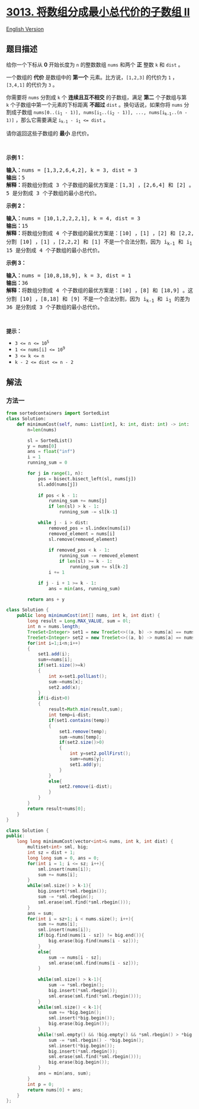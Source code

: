 # [3013. 将数组分成最小总代价的子数组 II](https://leetcode.cn/problems/divide-an-array-into-subarrays-with-minimum-cost-ii)

[English Version](/solution/3000-3099/3013.Divide%20an%20Array%20Into%20Subarrays%20With%20Minimum%20Cost%20II/README_EN.md)

## 题目描述

<!-- 这里写题目描述 -->

<p>给你一个下标从 <strong>0</strong>&nbsp;开始长度为 <code>n</code>&nbsp;的整数数组&nbsp;<code>nums</code>&nbsp;和两个 <strong>正</strong>&nbsp;整数&nbsp;<code>k</code> 和&nbsp;<code>dist</code>&nbsp;。</p>

<p>一个数组的 <strong>代价</strong>&nbsp;是数组中的 <strong>第一个</strong>&nbsp;元素。比方说，<code>[1,2,3]</code>&nbsp;的代价为&nbsp;<code>1</code>&nbsp;，<code>[3,4,1]</code>&nbsp;的代价为&nbsp;<code>3</code>&nbsp;。</p>

<p>你需要将 <code>nums</code>&nbsp;分割成 <code>k</code>&nbsp;个 <strong>连续且互不相交</strong>&nbsp;的子数组，满足 <strong>第二</strong>&nbsp;个子数组与第 <code>k</code>&nbsp;个子数组中第一个元素的下标距离 <strong>不超过</strong>&nbsp;<code>dist</code>&nbsp;。换句话说，如果你将&nbsp;<code>nums</code>&nbsp;分割成子数组&nbsp;<code>nums[0..(i<sub>1</sub> - 1)], nums[i<sub>1</sub>..(i<sub>2</sub> - 1)], ..., nums[i<sub>k-1</sub>..(n - 1)]</code>&nbsp;，那么它需要满足&nbsp;<code>i<sub>k-1</sub> - i<sub>1</sub> &lt;= dist</code>&nbsp;。</p>

<p>请你返回这些子数组的 <strong>最小</strong>&nbsp;总代价。</p>

<p>&nbsp;</p>

<p><strong class="example">示例 1：</strong></p>

<pre>
<b>输入：</b>nums = [1,3,2,6,4,2], k = 3, dist = 3
<b>输出：</b>5
<b>解释：</b>将数组分割成 3 个子数组的最优方案是：[1,3] ，[2,6,4] 和 [2] 。这是一个合法分割，因为 i<sub>k-1</sub> - i<sub>1</sub> 等于 5 - 2 = 3 ，等于 dist 。总代价为 nums[0] + nums[2] + nums[5] ，也就是 1 + 2 + 2 = 5 。
5 是分割成 3 个子数组的最小总代价。
</pre>

<p><strong class="example">示例 2：</strong></p>

<pre>
<strong>输入：</strong>nums = [10,1,2,2,2,1], k = 4, dist = 3
<b>输出：</b>15
<b>解释：</b>将数组分割成 4 个子数组的最优方案是：[10] ，[1] ，[2] 和 [2,2,1] 。这是一个合法分割，因为 i<sub>k-1</sub> - i<sub>1</sub> 等于 3 - 1 = 2 ，小于 dist 。总代价为 nums[0] + nums[1] + nums[2] + nums[3] ，也就是 10 + 1 + 2 + 2 = 15 。
分割 [10] ，[1] ，[2,2,2] 和 [1] 不是一个合法分割，因为 i<sub>k-1</sub> 和 i<sub>1</sub> 的差为 5 - 1 = 4 ，大于 dist 。
15 是分割成 4 个子数组的最小总代价。
</pre>

<p><strong class="example">示例 3：</strong></p>

<pre>
<b>输入：</b>nums = [10,8,18,9], k = 3, dist = 1
<b>输出：</b>36
<b>解释：</b>将数组分割成 4 个子数组的最优方案是：[10] ，[8] 和 [18,9] 。这是一个合法分割，因为 i<sub>k-1</sub> - i<sub>1</sub> 等于 2 - 1 = 1 ，等于 dist 。总代价为 nums[0] + nums[1] + nums[2] ，也就是 10 + 8 + 18 = 36 。
分割 [10] ，[8,18] 和 [9] 不是一个合法分割，因为 i<sub>k-1</sub> 和 i<sub>1</sub> 的差为 3 - 1 = 2 ，大于 dist 。
36 是分割成 3 个子数组的最小总代价。
</pre>

<p>&nbsp;</p>

<p><strong>提示：</strong></p>

<ul>
	<li><code>3 &lt;= n &lt;= 10<sup>5</sup></code></li>
	<li><code>1 &lt;= nums[i] &lt;= 10<sup>9</sup></code></li>
	<li><code>3 &lt;= k &lt;= n</code></li>
	<li><code>k - 2 &lt;= dist &lt;= n - 2</code></li>
</ul>

## 解法

### 方法一

<!-- tabs:start -->

```python
from sortedcontainers import SortedList
class Solution:
    def minimumCost(self, nums: List[int], k: int, dist: int) -> int:
        n=len(nums)

        sl = SortedList()
        y = nums[0]
        ans = float("inf")
        i = 1
        running_sum = 0

        for j in range(1, n):
            pos = bisect.bisect_left(sl, nums[j])
            sl.add(nums[j])
            
            if pos < k - 1:
                running_sum += nums[j]
                if len(sl) > k - 1:
                    running_sum -= sl[k-1]

            while j - i > dist:
                removed_pos = sl.index(nums[i])
                removed_element = nums[i]
                sl.remove(removed_element)
                
                if removed_pos < k - 1:
                    running_sum -= removed_element
                    if len(sl) >= k - 1:
                        running_sum += sl[k-2]
                i += 1

            if j - i + 1 >= k - 1:
                ans = min(ans, running_sum)

        return ans + y
```

```java
class Solution {
    public long minimumCost(int[] nums, int k, int dist) {
        long result = Long.MAX_VALUE, sum = 0l;
        int n = nums.length;
        TreeSet<Integer> set1 = new TreeSet<>((a, b) -> nums[a] == nums[b] ? a - b : nums[a] - nums[b]);
        TreeSet<Integer> set2 = new TreeSet<>((a, b) -> nums[a] == nums[b] ? a - b : nums[a] - nums[b]);
        for(int i=1;i<n;i++)
        {
            set1.add(i);
            sum+=nums[i];
            if(set1.size()>=k)
            {
                int x=set1.pollLast();
                sum-=nums[x];
                set2.add(x);
            }
            if(i-dist>0)
            {
                result=Math.min(result,sum);
                int temp=i-dist;
                if(set1.contains(temp))
                {
                    set1.remove(temp);
                    sum-=nums[temp];
                    if(set2.size()>0)
                    {
                        int y=set2.pollFirst();
                        sum+=nums[y];
                        set1.add(y);
                    }
                }
                else{
                    set2.remove(i-dist);
                }
            }
        }
        return result+nums[0];
    }
}
```

```cpp
class Solution {
public:
    long long minimumCost(vector<int>& nums, int k, int dist) {
        multiset<int> sml, big;
        int sz = dist + 1;
        long long sum = 0, ans = 0;
        for(int i = 1; i <= sz; i++){
            sml.insert(nums[i]);
            sum += nums[i];
        }
        while(sml.size() > k-1){
            big.insert(*sml.rbegin());
            sum -= *sml.rbegin();
            sml.erase(sml.find(*sml.rbegin()));
        }
        ans = sum;
        for(int i = sz+1; i < nums.size(); i++){
            sum += nums[i];
            sml.insert(nums[i]);
            if(big.find(nums[i - sz]) != big.end()){
                big.erase(big.find(nums[i - sz]));
            }
            else{
                sum -= nums[i - sz];
                sml.erase(sml.find(nums[i - sz]));
            }
            
            while(sml.size() > k-1){
                sum -= *sml.rbegin();
                big.insert(*sml.rbegin());
                sml.erase(sml.find(*sml.rbegin()));
            }
            while(sml.size() < k-1){
                sum += *big.begin();
                sml.insert(*big.begin());
                big.erase(big.begin());
            }
            while(!sml.empty() && !big.empty() && *sml.rbegin() > *big.begin()){
                sum -= *sml.rbegin() - *big.begin();
                sml.insert(*big.begin());
                big.insert(*sml.rbegin());
                sml.erase(sml.find(*sml.rbegin()));
                big.erase(big.begin());
            }
            ans = min(ans, sum);
        }
        int p = 0;
        return nums[0] + ans;
    }
};
```

```go

```

<!-- tabs:end -->

<!-- end -->
